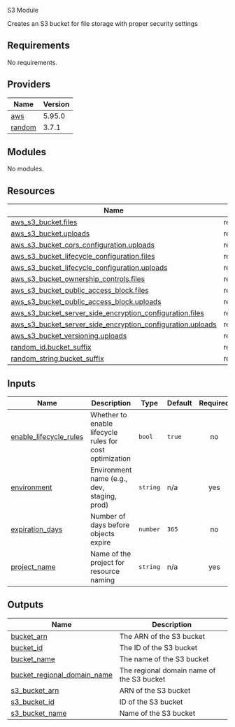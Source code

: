 <!-- BEGIN_TF_DOCS -->
S3 Module

Creates an S3 bucket for file storage with proper security settings

## Requirements

No requirements.

## Providers

| Name | Version |
|------|---------|
| <a name="provider_aws"></a> [aws](#provider\_aws) | 5.95.0 |
| <a name="provider_random"></a> [random](#provider\_random) | 3.7.1 |

## Modules

No modules.

## Resources

| Name | Type |
|------|------|
| [aws_s3_bucket.files](https://registry.terraform.io/providers/hashicorp/aws/latest/docs/resources/s3_bucket) | resource |
| [aws_s3_bucket.uploads](https://registry.terraform.io/providers/hashicorp/aws/latest/docs/resources/s3_bucket) | resource |
| [aws_s3_bucket_cors_configuration.uploads](https://registry.terraform.io/providers/hashicorp/aws/latest/docs/resources/s3_bucket_cors_configuration) | resource |
| [aws_s3_bucket_lifecycle_configuration.files](https://registry.terraform.io/providers/hashicorp/aws/latest/docs/resources/s3_bucket_lifecycle_configuration) | resource |
| [aws_s3_bucket_lifecycle_configuration.uploads](https://registry.terraform.io/providers/hashicorp/aws/latest/docs/resources/s3_bucket_lifecycle_configuration) | resource |
| [aws_s3_bucket_ownership_controls.files](https://registry.terraform.io/providers/hashicorp/aws/latest/docs/resources/s3_bucket_ownership_controls) | resource |
| [aws_s3_bucket_public_access_block.files](https://registry.terraform.io/providers/hashicorp/aws/latest/docs/resources/s3_bucket_public_access_block) | resource |
| [aws_s3_bucket_public_access_block.uploads](https://registry.terraform.io/providers/hashicorp/aws/latest/docs/resources/s3_bucket_public_access_block) | resource |
| [aws_s3_bucket_server_side_encryption_configuration.files](https://registry.terraform.io/providers/hashicorp/aws/latest/docs/resources/s3_bucket_server_side_encryption_configuration) | resource |
| [aws_s3_bucket_server_side_encryption_configuration.uploads](https://registry.terraform.io/providers/hashicorp/aws/latest/docs/resources/s3_bucket_server_side_encryption_configuration) | resource |
| [aws_s3_bucket_versioning.uploads](https://registry.terraform.io/providers/hashicorp/aws/latest/docs/resources/s3_bucket_versioning) | resource |
| [random_id.bucket_suffix](https://registry.terraform.io/providers/hashicorp/random/latest/docs/resources/id) | resource |
| [random_string.bucket_suffix](https://registry.terraform.io/providers/hashicorp/random/latest/docs/resources/string) | resource |

## Inputs

| Name | Description | Type | Default | Required |
|------|-------------|------|---------|:--------:|
| <a name="input_enable_lifecycle_rules"></a> [enable\_lifecycle\_rules](#input\_enable\_lifecycle\_rules) | Whether to enable lifecycle rules for cost optimization | `bool` | `true` | no |
| <a name="input_environment"></a> [environment](#input\_environment) | Environment name (e.g., dev, staging, prod) | `string` | n/a | yes |
| <a name="input_expiration_days"></a> [expiration\_days](#input\_expiration\_days) | Number of days before objects expire | `number` | `365` | no |
| <a name="input_project_name"></a> [project\_name](#input\_project\_name) | Name of the project for resource naming | `string` | n/a | yes |

## Outputs

| Name | Description |
|------|-------------|
| <a name="output_bucket_arn"></a> [bucket\_arn](#output\_bucket\_arn) | The ARN of the S3 bucket |
| <a name="output_bucket_id"></a> [bucket\_id](#output\_bucket\_id) | The ID of the S3 bucket |
| <a name="output_bucket_name"></a> [bucket\_name](#output\_bucket\_name) | The name of the S3 bucket |
| <a name="output_bucket_regional_domain_name"></a> [bucket\_regional\_domain\_name](#output\_bucket\_regional\_domain\_name) | The regional domain name of the S3 bucket |
| <a name="output_s3_bucket_arn"></a> [s3\_bucket\_arn](#output\_s3\_bucket\_arn) | ARN of the S3 bucket |
| <a name="output_s3_bucket_id"></a> [s3\_bucket\_id](#output\_s3\_bucket\_id) | ID of the S3 bucket |
| <a name="output_s3_bucket_name"></a> [s3\_bucket\_name](#output\_s3\_bucket\_name) | Name of the S3 bucket |
<!-- END_TF_DOCS -->
